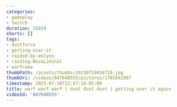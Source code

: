 ```yaml
---
categories:
- gameplay
- twitch
duration: 15029
shorts: []
tags:
- dustforce
- getting-over-it
- raided-by-enlynn_
- raiding-NovaLiminal
- warframe
thumbPath: /assets/thumbs/20230719034718.jpg
thumbUri: /videos/847648555/pictures/1701841907
timestamp: 2023-07-18T22:47:18-05:00
title: warf warf warf | dust dust dust | getting over it again
videoId: '847648555'
---
```

